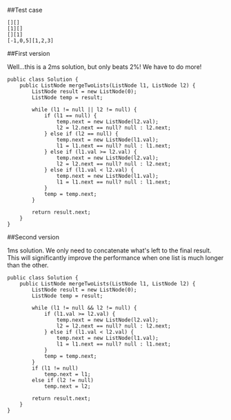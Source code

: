 ##Test case

```
[][]
[1][]
[][1]
[-1,0,5][1,2,3]
```

##First version

Well...this is a 2ms solution, but only beats 2%! We have to do more!
```
public class Solution {
    public ListNode mergeTwoLists(ListNode l1, ListNode l2) {
        ListNode result = new ListNode(0);
        ListNode temp = result;

        while (l1 != null || l2 != null) {
            if (l1 == null) {
                temp.next = new ListNode(l2.val);
                l2 = l2.next == null? null : l2.next;
            } else if (l2 == null) {
                temp.next = new ListNode(l1.val);
                l1 = l1.next == null? null : l1.next;
            } else if (l1.val >= l2.val) {
                temp.next = new ListNode(l2.val);
                l2 = l2.next == null? null : l2.next;
            } else if (l1.val < l2.val) {
                temp.next = new ListNode(l1.val);
                l1 = l1.next == null? null : l1.next;
            }
            temp = temp.next;
        }
        
        return result.next;
    }
}
```

##Second version

1ms solution. We only need to concatenate what's left to the final result. This will significantly improve the performance when one list is much longer than the other. 
```
public class Solution {
    public ListNode mergeTwoLists(ListNode l1, ListNode l2) {
        ListNode result = new ListNode(0);
        ListNode temp = result;

        while (l1 != null && l2 != null) {
            if (l1.val >= l2.val) {
                temp.next = new ListNode(l2.val);
                l2 = l2.next == null? null : l2.next;
            } else if (l1.val < l2.val) {
                temp.next = new ListNode(l1.val);
                l1 = l1.next == null? null : l1.next;
            }
            temp = temp.next;
        }
        if (l1 != null)
            temp.next = l1;
        else if (l2 != null)
            temp.next = l2;
        
        return result.next;
    }
}
```
